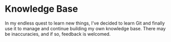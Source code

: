 # Knowledge Base

In my endless quest to learn new things, I've decided to learn Git and
finally use it to manage and continue building my own knowledge base.
There may be inaccuracies, and if so, feedback is welcomed.
